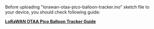Before uploading "lorawan-otaa-pico-balloon-tracker.ino" sketch file to your device, you should check following guide:

**[LoRaWAN OTAA Pico Balloon Tracker Guide](https://github.com/lightaprs/LightTracker-1.0/wiki/LoRaWAN-OTAA-Pico-Balloon-Tracker-Guide)**

